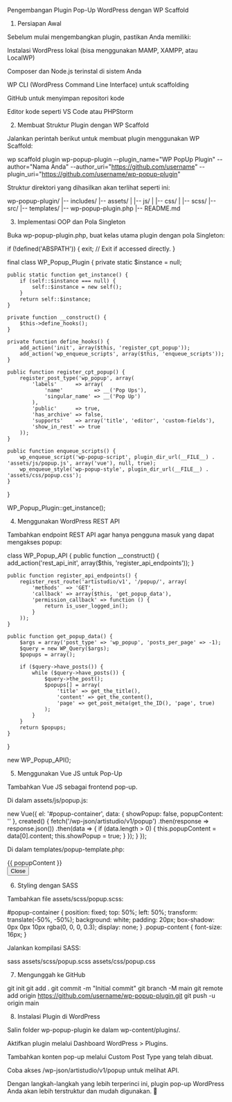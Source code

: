 Pengembangan Plugin Pop-Up WordPress dengan WP Scaffold

1. Persiapan Awal

Sebelum mulai mengembangkan plugin, pastikan Anda memiliki:

Instalasi WordPress lokal (bisa menggunakan MAMP, XAMPP, atau LocalWP)

Composer dan Node.js terinstal di sistem Anda

WP CLI (WordPress Command Line Interface) untuk scaffolding

GitHub untuk menyimpan repositori kode

Editor kode seperti VS Code atau PHPStorm

2. Membuat Struktur Plugin dengan WP Scaffold

Jalankan perintah berikut untuk membuat plugin menggunakan WP Scaffold:

wp scaffold plugin wp-popup-plugin --plugin_name="WP PopUp Plugin" --author="Nama Anda" --author_uri="https://github.com/username" --plugin_uri="https://github.com/username/wp-popup-plugin"

Struktur direktori yang dihasilkan akan terlihat seperti ini:

wp-popup-plugin/
|-- includes/
|-- assets/
| |-- js/
| |-- css/
| |-- scss/
|-- src/
|-- templates/
|-- wp-popup-plugin.php
|-- README.md

3. Implementasi OOP dan Pola Singleton

Buka wp-popup-plugin.php, buat kelas utama plugin dengan pola Singleton:

if (!defined('ABSPATH')) {
exit; // Exit if accessed directly.
}

final class WP_Popup_Plugin {
private static $instance = null;

    public static function get_instance() {
        if (self::$instance === null) {
            self::$instance = new self();
        }
        return self::$instance;
    }

    private function __construct() {
        $this->define_hooks();
    }

    private function define_hooks() {
        add_action('init', array($this, 'register_cpt_popup'));
        add_action('wp_enqueue_scripts', array($this, 'enqueue_scripts'));
    }

    public function register_cpt_popup() {
        register_post_type('wp_popup', array(
            'labels'      => array(
                'name'          => __('Pop Ups'),
                'singular_name' => __('Pop Up')
            ),
            'public'      => true,
            'has_archive' => false,
            'supports'    => array('title', 'editor', 'custom-fields'),
            'show_in_rest' => true
        ));
    }

    public function enqueue_scripts() {
        wp_enqueue_script('wp-popup-script', plugin_dir_url(__FILE__) . 'assets/js/popup.js', array('vue'), null, true);
        wp_enqueue_style('wp-popup-style', plugin_dir_url(__FILE__) . 'assets/css/popup.css');
    }

}

WP_Popup_Plugin::get_instance();

4. Menggunakan WordPress REST API

Tambahkan endpoint REST API agar hanya pengguna masuk yang dapat mengakses popup:

class WP_Popup_API {
public function \_\_construct() {
add_action('rest_api_init', array($this, 'register_api_endpoints'));
}

    public function register_api_endpoints() {
        register_rest_route('artistudio/v1', '/popup/', array(
            'methods'  => 'GET',
            'callback' => array($this, 'get_popup_data'),
            'permission_callback' => function () {
                return is_user_logged_in();
            }
        ));
    }

    public function get_popup_data() {
        $args = array('post_type' => 'wp_popup', 'posts_per_page' => -1);
        $query = new WP_Query($args);
        $popups = array();

        if ($query->have_posts()) {
            while ($query->have_posts()) {
                $query->the_post();
                $popups[] = array(
                    'title' => get_the_title(),
                    'content' => get_the_content(),
                    'page' => get_post_meta(get_the_ID(), 'page', true)
                );
            }
        }
        return $popups;
    }

}

new WP_Popup_API();

5. Menggunakan Vue JS untuk Pop-Up

Tambahkan Vue JS sebagai frontend pop-up.

Di dalam assets/js/popup.js:

new Vue({
el: '#popup-container',
data: {
showPopup: false,
popupContent: ''
},
created() {
fetch('/wp-json/artistudio/v1/popup')
.then(response => response.json())
.then(data => {
if (data.length > 0) {
this.popupContent = data[0].content;
this.showPopup = true;
}
});
}
});

Di dalam templates/popup-template.php:

<div id="popup-container" v-if="showPopup">
    <div class="popup-content">{{ popupContent }}</div>
    <button @click="showPopup = false">Close</button>
</div>

6. Styling dengan SASS

Tambahkan file assets/scss/popup.scss:

#popup-container {
position: fixed;
top: 50%;
left: 50%;
transform: translate(-50%, -50%);
background: white;
padding: 20px;
box-shadow: 0px 0px 10px rgba(0, 0, 0, 0.3);
display: none;
}
.popup-content {
font-size: 16px;
}

Jalankan kompilasi SASS:

sass assets/scss/popup.scss assets/css/popup.css

7. Mengunggah ke GitHub

git init
git add .
git commit -m "Initial commit"
git branch -M main
git remote add origin https://github.com/username/wp-popup-plugin.git
git push -u origin main

8. Instalasi Plugin di WordPress

Salin folder wp-popup-plugin ke dalam wp-content/plugins/.

Aktifkan plugin melalui Dashboard WordPress > Plugins.

Tambahkan konten pop-up melalui Custom Post Type yang telah dibuat.

Coba akses /wp-json/artistudio/v1/popup untuk melihat API.

Dengan langkah-langkah yang lebih terperinci ini, plugin pop-up WordPress Anda akan lebih terstruktur dan mudah digunakan. 🚀
